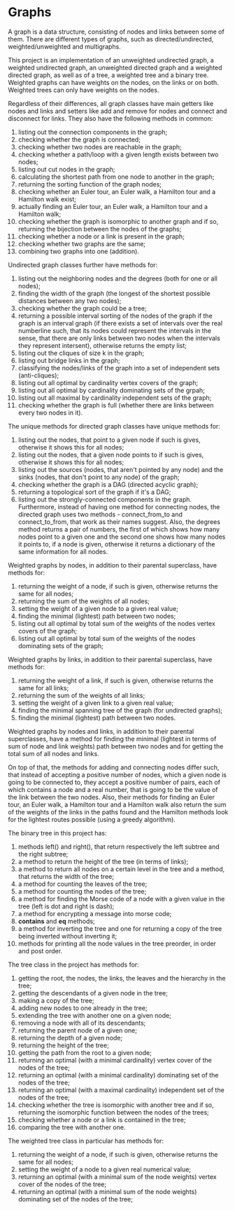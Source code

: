 # Graphs
A graph is a data structure, consisting of nodes and links between some of them. There are different types of graphs, such as directed/undirected, weighted/unweighted and multigraphs.

This project is an implementation of an unweighted undirected graph, a weighted undirected graph, an unweighted directed graph and a weighted directed graph, as well as of a tree, a weighted tree and a binary tree. Weighted graphs can have weights on the nodes, on the links or on both. Weighted trees can only have weights on the nodes.

Regardless of their differences, all graph classes have main getters like nodes and links and setters like add and remove for nodes and connect and disconnect for links.
They also have the following methods in common:
1) listing out the connection components in the graph;
2) checking whether the graph is connected;
3) checking whether two nodes are reachable in the graph;
4) checking whether a path/loop with a given length exists between two nodes;
5) listing out cut nodes in the graph;
6) calculating the shortest path from one node to another in the graph;
7) returning the sorting function of the graph nodes;
8) checking whether an Euler tour, an Euler walk, a Hamilton tour and a Hamilton walk exist;
9) actually finding an Euler tour, an Euler walk, a Hamilton tour and a Hamilton walk;
10) checking whether the graph is isomorphic to another graph and if so, returning the bijection between the nodes of the graphs;
11) checking whether a node or a link is present in the graph;
12) checking whether two graphs are the same;
13) combining two graphs into one (addition).

Undirected graph classes further have methods for:
1) listing out the neighboring nodes and the degrees (both for one or all nodes);
2) finding the width of the graph (the longest of the shortest possible distances between any two nodes);
3) checking whether the graph could be a tree;
4) returning a possible interval sorting of the nodes of the graph if the graph is an interval graph (if there exists a set of intervals over the real numberline such, that its nodes could represent the intervals in the sense, that there are only links between two nodes when the intervals they represent intersent), otherwise returns the empty list;
5) listing out the cliques of size k in the graph;
6) listing out bridge links in the graph;
7) classifying the nodes/links of the graph into a set of independent sets (anti-cliques);
8) listing out all optimal by cardinality vertex covers of the graph;
9) listing out all optimal by cardinality dominating sets of the grpah;
10) listing out all maximal by cardinality independent sets of the graph;
11) checking whether the graph is full (whether there are links between every two nodes in it).

The unique methods for directed graph classes have unique methods for:
1) listing out the nodes, that point to a given node if such is gives, otherwise it shows this for all nodes;
2) listing out the nodes, that a given node points to if such is gives, otherwise it shows this for all nodes;
3) listing out the sources (nodes, that aren't pointed by any node) and the sinks (nodes, that don't point to any node) of the graph;
4) checking whether the graph is a DAG (directed acyclic graph);
5) returning a topological sort of the graph if it's a DAG;
6) listing out the strongly-connected components in the graph.
Furthermore, instead of having one method for connecting nodes, the directed graph uses two methods - connect_from_to and connect_to_from, that work as their names suggest. Also, the degrees method returns a pair of numbers, the first of which shows how many nodes point to a given one and the second one shows how many nodes it points to, if a node is given, otherwise it returns a dictionary of the same information for all nodes.

Weighted graphs by nodes, in addition to their parental superclass, have methods for:
1) returning the weight of a node, if such is given, otherwise returns the same for all nodes;
2) returning the sum of the weights of all nodes;
3) setting the weight of a given node to a given real value;
4) finding the minimal (lightest) path between two nodes;
5) listing out all optimal by total sum of the weights of the nodes vertex covers of the graph;
6) listing out all optimal by total sum of the weights of the nodes dominating sets of the graph;

Weighted graphs by links, in addition to their parental superclass, have methods for:
1) returning the weight of a link, if such is given, otherwise returns the same for all links;
2) returning the sum of the weights of all links;
3) setting the weight of a given link to a given real value;
4) finding the minimal spanning tree of the graph (for undirected graphs);
5) finding the minimal (lightest) path between two nodes.

Weighted graphs by nodes and links, in addition to their parental superclasses, have a method for finding the minimal (lightest in terms of sum of node and link weights) path between two nodes and for getting the total sum of all nodes and links.

On top of that, the methods for adding and connecting nodes differ such, that instead of accepting a positive number of nodes, which a given node is going to be connected to, they accept a positive number of pairs, each of which contains a node and a real number, that is going to be the value of the link between the two nodes.
Also, their methods for finding an Euler tour, an Euler walk, a Hamilton tour and a Hamilton walk also return the sum of the weights of the links in the paths found and the Hamilton methods look for the lightest routes possible (using a greedy algorithm).

The binary tree in this project has:
1) methods left() and right(), that return respectively the left subtree and the right subtree;
2) a method to return the height of the tree (in terms of links);
3) a method to return all nodes on a certain level in the tree and a method, that returns the width of the tree;
4) a method for counting the leaves of the tree;
5) a method for counting the nodes of the tree;
6) a method for finding the Morse code of a node with a given value in the tree (left is dot and right is dash);
7) a method for encrypting a message into morse code;
8) __contains__ and __eq__ methods;
9) a method for inverting the tree and one for returning a copy of the tree being inverted without inverting it;
10) methods for printing all the node values in the tree preorder, in order and post order.

The tree class in the project has methods for:
1) getting the root, the nodes, the links, the leaves and the hierarchy in the tree;
2) getting the descendants of a given node in the tree;
3) making a copy of the tree;
4) adding new nodes to one already in the tree;
5) extending the tree with another one on a given node;
6) removing a node with all of its descendants;
7) returning the parent node of a given one;
8) returning the depth of a given node;
9) returning the height of the tree;
10) getting the path from the root to a given node;
11) returning an optimal (with a minimal cardinality) vertex cover of the nodes of the tree;
12) returning an optimal (with a minimal cardinality) dominating set of the nodes of the tree;
13) returning an optimal (with a maximal cardinality) independent set of the nodes of the tree;
14) checking whether the tree is isomorphic with another tree and if so, returning the isomorphic function between the nodes of the trees;
15) checking whether a node or a link is contained in the tree;
16) comparing the tree with another one.

The weighted tree class in particular has methods for:
1) returning the weight of a node, if such is given, otherwise returns the same for all nodes;
2) setting the weight of a node to a given real numerical value;
3) returning an optimal (with a minimal sum of the node weights) vertex cover of the nodes of the tree;
4) returning an optimal (with a minimal sum of the node weights) dominating set of the nodes of the tree;

